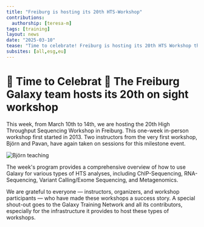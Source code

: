 ```yaml
---
title: "Freiburg is hosting its 20th HTS-Workshop"
contributions:
  authorship: [teresa-m]
tags: [training]
layout: news
date: "2025-03-10"
tease: "Time to celebrate! Freiburg is hosting its 20th HTS Workshop this March of 2025"
subsites: [all,esg,eu]
---
```

# 🚀 Time to Celebrat ​🎉 The Freiburg Galaxy team hosts its 20th on sight workshop

This week, from March 10th to 14th, we are hosting the 20th High Throughput Sequencing Workshop in Freiburg. This one-week in-person workshop first started in 2013. Two instructors from the very first workshop, Björn and Pavan, have again taken on sessions for this milestone event.

![Björn teaching](./Björn_teaching.jpg)

The week's program provides a comprehensive overview of how to use Galaxy for various types of HTS analyses, including ChIP-Sequencing, RNA-Sequencing, Variant Calling/Exome Sequencing, and Metagenomics.

We are grateful to everyone — instructors, organizers, and workshop participants — who have made these workshops a success story. A special shout-out goes to the Galaxy Training Network and all its contributors, especially for the infrastructure it provides to host these types of workshops.
